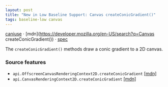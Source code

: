 ```yaml
---
layout: post
title: "New in Low Baseline Support: Canvas createConicGradient()"
tags: baseline-low canvas
---
```


[caniuse](https://caniuse.com/?search=canvas-createconicgradient) · [mdn](https://developer.mozilla.org/en-US/search?q=Canvas createConicGradient()) · [spec](https://html.spec.whatwg.org/multipage/canvas.html#dom-context-2d-createconicgradient-dev)

The `createConicGradient()` methods draw a conic gradient to a 2D canvas.

### Source features

- ``api.OffscreenCanvasRenderingContext2D.createConicGradient`` [[mdn]](https://developer.mozilla.org/en-US/search?q=api.OffscreenCanvasRenderingContext2D.createConicGradient)
- ``api.CanvasRenderingContext2D.createConicGradient`` [[mdn]](https://developer.mozilla.org/en-US/search?q=api.CanvasRenderingContext2D.createConicGradient)
